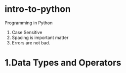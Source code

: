 # intro-to-python
Programming in Python
1. Case Sensitive
2. Spacing is important matter
3. Errors are not bad.

# 1.Data Types and Operators



